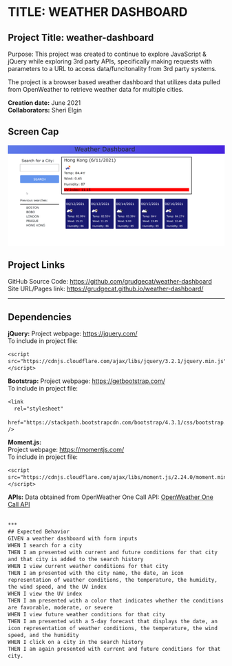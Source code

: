 # TITLE: WEATHER DASHBOARD

## Project Title: weather-dashboard
Purpose: This project was created to continue to explore JavaScript & jQuery while exploring 3rd party APIs, specifically making requests with parameters to a URL to access data/funcitonality from 3rd party systems.

The project is a browser based weather dashboard that utilizes data pulled from OpenWeather to retrieve weather data for multiple cities.

**Creation date:** June 2021  
**Collaborators:** Sheri Elgin

## Screen Cap
![screen cap of Event Calendar](./assets/screencap.png )

## Project Links
GitHub Source Code: https://github.com/grudgecat/weather-dashboard  
Site URL/Pages link: https://grudgecat.github.io/weather-dashboard/

***
## Dependencies 
**jQuery:** 
Project webpage: https://jquery.com/  
To include in project file:  
```
<script src="https://cdnjs.cloudflare.com/ajax/libs/jquery/3.2.1/jquery.min.js"></script>
```

**Bootstrap:** 
Project webpage: https://getbootstrap.com/  
To include in project file:
```
<link
  rel="stylesheet"
  href="https://stackpath.bootstrapcdn.com/bootstrap/4.3.1/css/bootstrap.min.css"
/>
```
**Moment.js:** \
Project webpage: https://momentjs.com/  
To include in project file:
```
<script src="https://cdnjs.cloudflare.com/ajax/libs/moment.js/2.24.0/moment.min.js"></script>
```
**APIs:**
Data obtained from OpenWeather One Call API: [OpenWeather One Call API](https://openweathermap.org/api/one-call-api) 
```

***
## Expected Behavior 
GIVEN a weather dashboard with form inputs
WHEN I search for a city
THEN I am presented with current and future conditions for that city and that city is added to the search history
WHEN I view current weather conditions for that city
THEN I am presented with the city name, the date, an icon representation of weather conditions, the temperature, the humidity, the wind speed, and the UV index
WHEN I view the UV index
THEN I am presented with a color that indicates whether the conditions are favorable, moderate, or severe
WHEN I view future weather conditions for that city
THEN I am presented with a 5-day forecast that displays the date, an icon representation of weather conditions, the temperature, the wind speed, and the humidity
WHEN I click on a city in the search history
THEN I am again presented with current and future conditions for that city.
